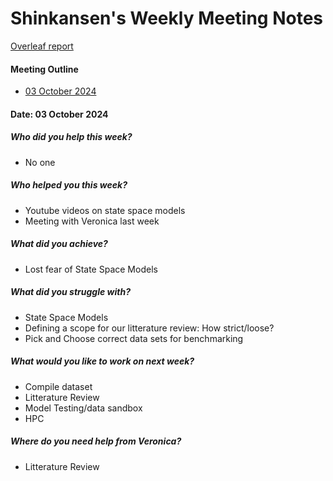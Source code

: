 # Shinkansen's Weekly Meeting Notes

[Overleaf report](https://www.overleaf.com/project/66fa55cd26323c2d085403fd)
#### Meeting Outline
* [03 October 2024](#date-03-october-2024)

#### Date: 03 October 2024

##### Who did you help this week?

*  No one

##### Who helped you this week?

* Youtube videos on state space models
* Meeting with Veronica last week

##### What did you achieve?

* Lost fear of State Space Models

##### What did you struggle with?

* State Space Models
* Defining a scope for our litterature review: How strict/loose?
* Pick and Choose correct data sets for benchmarking

##### What would you like to work on next week?

*  Compile dataset
*  Litterature Review
*  Model Testing/data sandbox
*  HPC

##### Where do you need help from Veronica?

* Litterature Review
